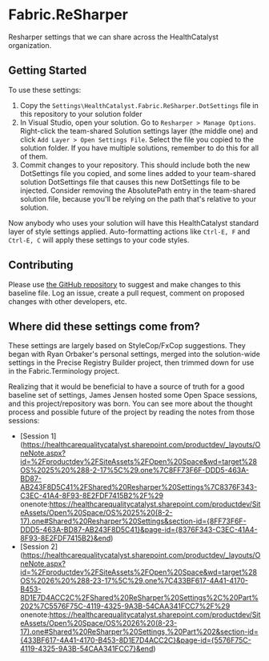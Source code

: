 # Fabric.ReSharper

Resharper settings that we can share across the HealthCatalyst organization.

## Getting Started ##

To use these settings:

1. Copy the `Settings\HealthCatalyst.Fabric.ReSharper.DotSettings` file in this repository to your solution folder
2. In Visual Studio, open your solution. Go to `Resharper > Manage Options`. Right-click the team-shared Solution settings layer (the middle one) and click `Add Layer > Open Settings File`. Select the file you copied to the solution folder. If you have multiple solutions, remember to do this for all of them.
3. Commit changes to your repository. This should include both the new DotSettings file you copied, and some lines added to your team-shared solution DotSettings file that causes this new DotSettings file to be injected. Consider removing the AbsolutePath entry in the team-shared solution file, because you'll be relying on the path that's relative to your solution.

Now anybody who uses your solution will have this HealthCatalyst standard layer of style settings applied. Auto-formatting actions like `Ctrl-E, F` and `Ctrl-E, C` will apply these settings to your code styles.


## Contributing ##

Please use [the GitHub repository](https://github.com/HealthCatalyst/Fabric.ReSharper) to suggest and make changes to this baseline file. Log an issue, create a pull request, comment on proposed changes with other developers, etc.

## Where did these settings come from? ##

These settings are largely based on StyleCop/FxCop suggestions. They began with Ryan Orbaker's personal settings, merged into the solution-wide settings in the Precise Registry Builder project, then trimmed down for use in the Fabric.Terminology project. 

Realizing that it would be beneficial to have a source of truth for a good baseline set of settings, James Jensen hosted some Open Space sessions, and this project/repository was born. You can see more about the thought process and possible future of the project by reading the notes from those sessions:
- [Session 1](https://healthcarequalitycatalyst.sharepoint.com/productdev/_layouts/OneNote.aspx?id=%2Fproductdev%2FSiteAssets%2FOpen%20Space&wd=target%28OS%2025%20%288-2-17%5C%29.one%7C8FF73F6F-DDD5-463A-BD87-AB243F8D5C41%2FShared%20Resharper%20Settings%7C8376F343-C3EC-41A4-8F93-8E2FDF7415B2%2F%29
onenote:https://healthcarequalitycatalyst.sharepoint.com/productdev/SiteAssets/Open%20Space/OS%2025%20(8-2-17).one#Shared%20Resharper%20Settings&section-id={8FF73F6F-DDD5-463A-BD87-AB243F8D5C41}&page-id={8376F343-C3EC-41A4-8F93-8E2FDF7415B2}&end)
- [Session 2](https://healthcarequalitycatalyst.sharepoint.com/productdev/_layouts/OneNote.aspx?id=%2Fproductdev%2FSiteAssets%2FOpen%20Space&wd=target%28OS%2026%20%288-23-17%5C%29.one%7C433BF617-4A41-4170-B453-8D1E7D4ACC2C%2FShared%20ReSharper%20Settings%2C%20Part%202%7C5576F75C-4119-4325-9A3B-54CAA341FCC7%2F%29
onenote:https://healthcarequalitycatalyst.sharepoint.com/productdev/SiteAssets/Open%20Space/OS%2026%20(8-23-17).one#Shared%20ReSharper%20Settings,%20Part%202&section-id={433BF617-4A41-4170-B453-8D1E7D4ACC2C}&page-id={5576F75C-4119-4325-9A3B-54CAA341FCC7}&end)
